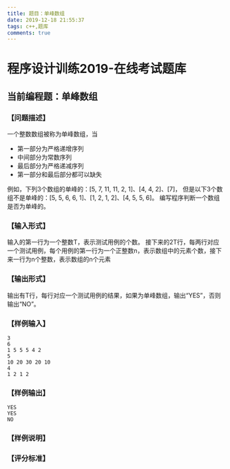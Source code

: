 ```yaml
---
title: 题目：单峰数组
date: 2019-12-18 21:55:37
tags: c++,题库
comments: true
---
```

# 程序设计训练2019-在线考试题库
## 当前编程题：单峰数组
### 【问题描述】
一个整数数组被称为单峰数组，当
-  第一部分为严格递增序列
-  中间部分为常数序列
-  最后部分为严格递减序列
-  第一部分和最后部分都可以缺失

例如，下列3个数组的单峰的：[5, 7, 11, 11, 2, 1]、[4, 4, 2]、[7]，
但是以下3个数组不是单峰的：[5, 5, 6, 6, 1]、[1, 2, 1, 2]、[4, 5, 5, 6]。
编写程序判断一个数组是否为单峰的。

### 【输入形式】
输入的第一行为一个整数T，表示测试用例的个数。
接下来的2T行，每两行对应一个测试用例，每个用例的第一行为一个正整数n，表示数组中的元素个数，接下来一行为n个整数，表示数组的n个元素
### 【输出形式】
输出有T行，每行对应一个测试用例的结果，如果为单峰数组，输出“YES”，否则输出“NO”。
### 【样例输入】
```
3
6
1 5 5 5 4 2
5
10 20 30 20 10
4
1 2 1 2
```
### 【样例输出】
```
YES
YES
NO
```
### 【样例说明】
### 【评分标准】
